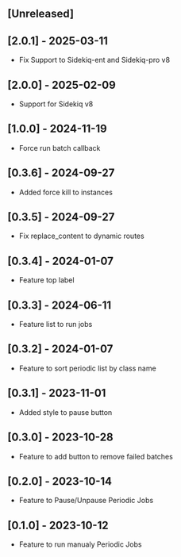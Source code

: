 ## [Unreleased]
## [2.0.1] - 2025-03-11
- Fix Support to Sidekiq-ent and Sidekiq-pro v8

## [2.0.0] - 2025-02-09
- Support for Sidekiq v8

## [1.0.0] - 2024-11-19
- Force run batch callback

## [0.3.6] - 2024-09-27

- Added force kill to instances

## [0.3.5] - 2024-09-27

- Fix replace_content to dynamic routes

## [0.3.4] - 2024-01-07

- Feature top label

## [0.3.3] - 2024-06-11

- Feature list to run jobs

## [0.3.2] - 2024-01-07

- Feature to sort periodic list by class name

## [0.3.1] - 2023-11-01

- Added style to pause button

## [0.3.0] - 2023-10-28

- Feature to add button to remove failed batches

## [0.2.0] - 2023-10-14

- Feature to Pause/Unpause Periodic Jobs

## [0.1.0] - 2023-10-12

- Feature to run manualy Periodic Jobs

